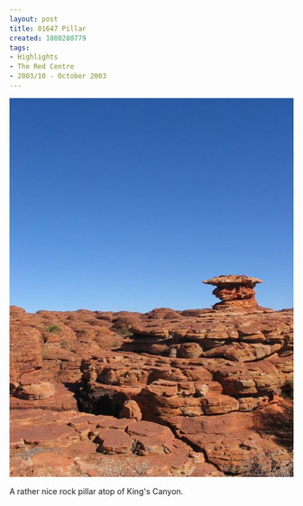 ```yaml
---
layout: post
title: 01647 Pillar
created: 1080280779
tags:
- Highlights
- The Red Centre
- 2003/10 - October 2003
---
```


<img src="/image/images/img_1647-389.jpg"/>

A rather nice rock pillar atop of King's Canyon.
